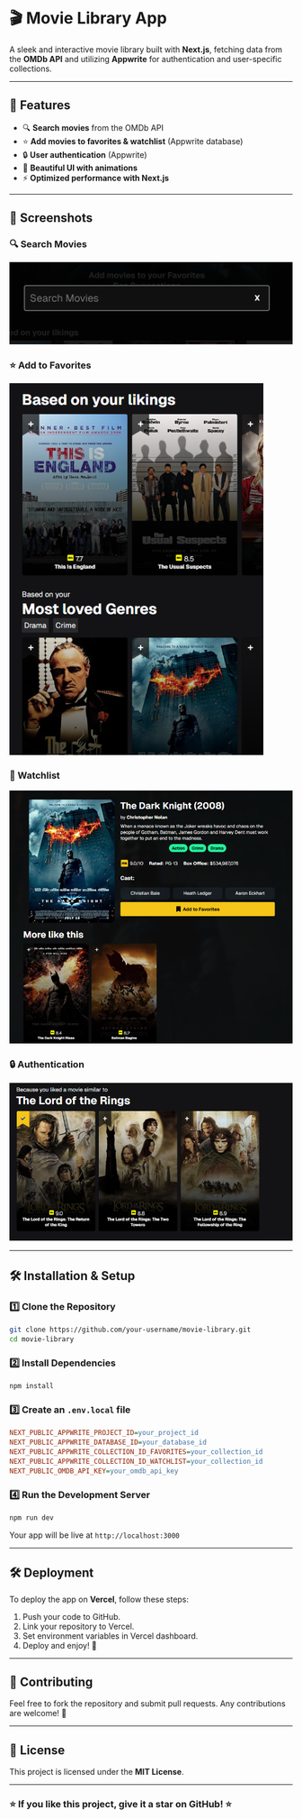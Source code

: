 # 🎬 Movie Library App

A sleek and interactive movie library built with **Next.js**, fetching data from the **OMDb API** and utilizing **Appwrite** for authentication and user-specific collections.

---

## 🚀 Features

- 🔍 **Search movies** from the OMDb API
- ⭐ **Add movies to favorites & watchlist** (Appwrite database)
- 🔒 **User authentication** (Appwrite)
- 🎨 **Beautiful UI with animations**
- ⚡ **Optimized performance with Next.js**

---

## 📸 Screenshots

### 🔍 Search Movies
![Search Screenshot](./screenshots/s1.png)

### ⭐ Add to Favorites
![Favorites Screenshot](./screenshots/s2.png)

### 🎥 Watchlist
![Watchlist Screenshot](./screenshots/s3.png)

### 🔒 Authentication
![Auth Screenshot](./screenshots/image.png)

---

## 🛠️ Installation & Setup

### 1️⃣ Clone the Repository
```bash
git clone https://github.com/your-username/movie-library.git
cd movie-library
```

### 2️⃣ Install Dependencies
```bash
npm install
```

### 3️⃣ Create an `.env.local` file
```ini
NEXT_PUBLIC_APPWRITE_PROJECT_ID=your_project_id
NEXT_PUBLIC_APPWRITE_DATABASE_ID=your_database_id
NEXT_PUBLIC_APPWRITE_COLLECTION_ID_FAVORITES=your_collection_id
NEXT_PUBLIC_APPWRITE_COLLECTION_ID_WATCHLIST=your_collection_id
NEXT_PUBLIC_OMDB_API_KEY=your_omdb_api_key
```

### 4️⃣ Run the Development Server
```bash
npm run dev
```

Your app will be live at `http://localhost:3000`

---

## 🛠️ Deployment
To deploy the app on **Vercel**, follow these steps:
1. Push your code to GitHub.
2. Link your repository to Vercel.
3. Set environment variables in Vercel dashboard.
4. Deploy and enjoy! 🚀

---

## 🤝 Contributing
Feel free to fork the repository and submit pull requests. Any contributions are welcome! 💙

---

## 📜 License
This project is licensed under the **MIT License**.

---

### ⭐ If you like this project, give it a star on GitHub! ⭐

